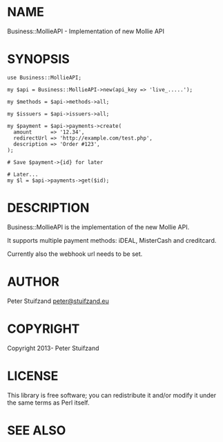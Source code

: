 # NAME

Business::MollieAPI - Implementation of new Mollie API

# SYNOPSIS

    use Business::MollieAPI;

    my $api = Business::MollieAPI->new(api_key => 'live_.....');

    my $methods = $api->methods->all;

    my $issuers = $api->issuers->all;

    my $payment = $api->payments->create(
      amount      => '12.34',
      redirectUrl => 'http://example.com/test.php',
      description => 'Order #123',
    );

    # Save $payment->{id} for later

    # Later...
    my $l = $api->payments->get($id);

# DESCRIPTION

Business::MollieAPI is the implementation of the new Mollie API.

It supports multiple payment methods: iDEAL, MisterCash and creditcard.

Currently also the webhook url needs to be set.

# AUTHOR

Peter Stuifzand <peter@stuifzand.eu>

# COPYRIGHT

Copyright 2013- Peter Stuifzand

# LICENSE

This library is free software; you can redistribute it and/or modify
it under the same terms as Perl itself.

# SEE ALSO
